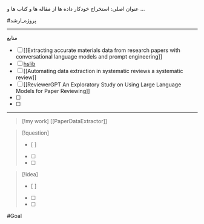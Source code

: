  عنوان اصلی:
استخراج خودکار داده ها از مقاله ها و کتاب ها و ... 


#پروژه_ارشد


---

 منابع
- [ ]  [[Extracting accurate materials data from research papers with conversational language models and prompt engineering]]
- [ ]  [hslib](https://hslib.jabsom.hawaii.edu/systematicreview/dataextraction)
- [ ]  [[Automating data extraction in systematic reviews a systematic review]]
- [ ]  [[ReviewerGPT An Exploratory Study on Using Large Language Models for Paper Reviewing]]
- [ ]  
- [ ]  



---



> [!my work] 
> [[PaperDataExtractor]] 






> [!question] 
>- [ ] 
>- [ ]  
>- [ ] 


> [!idea] 
> - [ ] 
>- [ ] 
>- [ ] 

#Goal